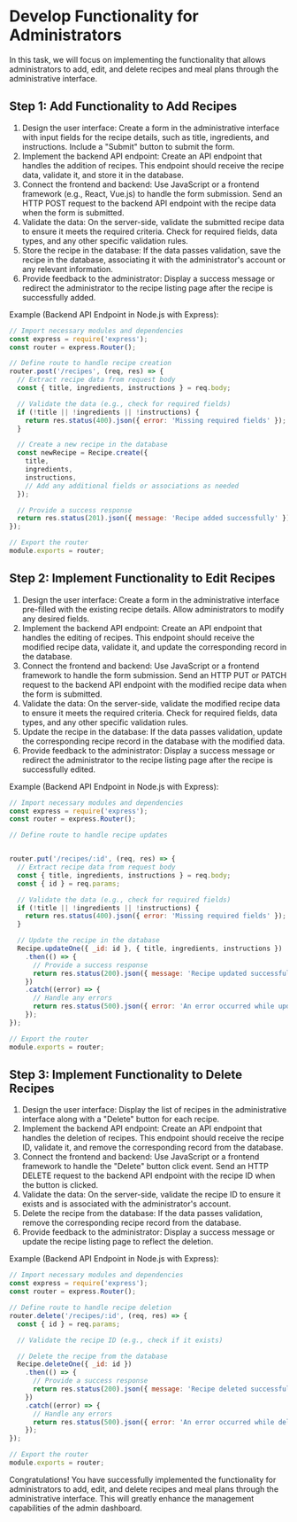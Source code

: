 
# Develop Functionality for Administrators

In this task, we will focus on implementing the functionality that allows administrators to add, edit, and delete recipes and meal plans through the administrative interface.

## Step 1: Add Functionality to Add Recipes

1. Design the user interface: Create a form in the administrative interface with input fields for the recipe details, such as title, ingredients, and instructions. Include a "Submit" button to submit the form.
2. Implement the backend API endpoint: Create an API endpoint that handles the addition of recipes. This endpoint should receive the recipe data, validate it, and store it in the database.
3. Connect the frontend and backend: Use JavaScript or a frontend framework (e.g., React, Vue.js) to handle the form submission. Send an HTTP POST request to the backend API endpoint with the recipe data when the form is submitted.
4. Validate the data: On the server-side, validate the submitted recipe data to ensure it meets the required criteria. Check for required fields, data types, and any other specific validation rules.
5. Store the recipe in the database: If the data passes validation, save the recipe in the database, associating it with the administrator's account or any relevant information.
6. Provide feedback to the administrator: Display a success message or redirect the administrator to the recipe listing page after the recipe is successfully added.

Example (Backend API Endpoint in Node.js with Express):

```javascript
// Import necessary modules and dependencies
const express = require('express');
const router = express.Router();

// Define route to handle recipe creation
router.post('/recipes', (req, res) => {
  // Extract recipe data from request body
  const { title, ingredients, instructions } = req.body;

  // Validate the data (e.g., check for required fields)
  if (!title || !ingredients || !instructions) {
    return res.status(400).json({ error: 'Missing required fields' });
  }

  // Create a new recipe in the database
  const newRecipe = Recipe.create({
    title,
    ingredients,
    instructions,
    // Add any additional fields or associations as needed
  });

  // Provide a success response
  return res.status(201).json({ message: 'Recipe added successfully' });
});

// Export the router
module.exports = router;
```

## Step 2: Implement Functionality to Edit Recipes

1. Design the user interface: Create a form in the administrative interface pre-filled with the existing recipe details. Allow administrators to modify any desired fields.
2. Implement the backend API endpoint: Create an API endpoint that handles the editing of recipes. This endpoint should receive the modified recipe data, validate it, and update the corresponding record in the database.
3. Connect the frontend and backend: Use JavaScript or a frontend framework to handle the form submission. Send an HTTP PUT or PATCH request to the backend API endpoint with the modified recipe data when the form is submitted.
4. Validate the data: On the server-side, validate the modified recipe data to ensure it meets the required criteria. Check for required fields, data types, and any other specific validation rules.
5. Update the recipe in the database: If the data passes validation, update the corresponding recipe record in the database with the modified data.
6. Provide feedback to the administrator: Display a success message or redirect the administrator to the recipe listing page after the recipe is successfully edited.

Example (Backend API Endpoint in Node.js with Express):

```javascript
// Import necessary modules and dependencies
const express = require('express');
const router = express.Router();

// Define route to handle recipe updates


router.put('/recipes/:id', (req, res) => {
  // Extract recipe data from request body
  const { title, ingredients, instructions } = req.body;
  const { id } = req.params;

  // Validate the data (e.g., check for required fields)
  if (!title || !ingredients || !instructions) {
    return res.status(400).json({ error: 'Missing required fields' });
  }

  // Update the recipe in the database
  Recipe.updateOne({ _id: id }, { title, ingredients, instructions })
    .then(() => {
      // Provide a success response
      return res.status(200).json({ message: 'Recipe updated successfully' });
    })
    .catch((error) => {
      // Handle any errors
      return res.status(500).json({ error: 'An error occurred while updating the recipe' });
    });
});

// Export the router
module.exports = router;
```

## Step 3: Implement Functionality to Delete Recipes

1. Design the user interface: Display the list of recipes in the administrative interface along with a "Delete" button for each recipe.
2. Implement the backend API endpoint: Create an API endpoint that handles the deletion of recipes. This endpoint should receive the recipe ID, validate it, and remove the corresponding record from the database.
3. Connect the frontend and backend: Use JavaScript or a frontend framework to handle the "Delete" button click event. Send an HTTP DELETE request to the backend API endpoint with the recipe ID when the button is clicked.
4. Validate the data: On the server-side, validate the recipe ID to ensure it exists and is associated with the administrator's account.
5. Delete the recipe from the database: If the data passes validation, remove the corresponding recipe record from the database.
6. Provide feedback to the administrator: Display a success message or update the recipe listing page to reflect the deletion.

Example (Backend API Endpoint in Node.js with Express):

```javascript
// Import necessary modules and dependencies
const express = require('express');
const router = express.Router();

// Define route to handle recipe deletion
router.delete('/recipes/:id', (req, res) => {
  const { id } = req.params;

  // Validate the recipe ID (e.g., check if it exists)

  // Delete the recipe from the database
  Recipe.deleteOne({ _id: id })
    .then(() => {
      // Provide a success response
      return res.status(200).json({ message: 'Recipe deleted successfully' });
    })
    .catch((error) => {
      // Handle any errors
      return res.status(500).json({ error: 'An error occurred while deleting the recipe' });
    });
});

// Export the router
module.exports = router;
```

Congratulations! You have successfully implemented the functionality for administrators to add, edit, and delete recipes and meal plans through the administrative interface. This will greatly enhance the management capabilities of the admin dashboard.
